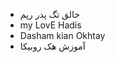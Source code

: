 - خالق تگ پدر رپم
- my LovE Hadis
- Dasham kian Okhtay 
- آموزش هک روبیکا
<!---
pedar-rap/pedar-rap is a ✨ special ✨ repository because its `README.md` (this file) appears on your GitHub profile.
You can click the Preview link to take a look at your changes.
--->
